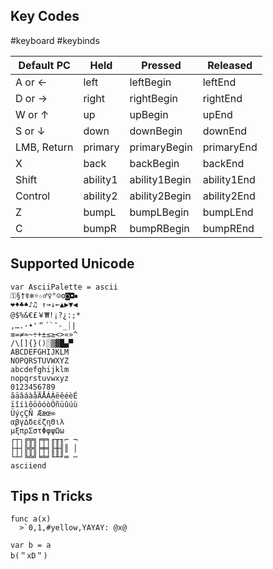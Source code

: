 
## Key Codes
#keyboard #keybinds

| Default PC  | Held <br> | Pressed       | Released    |
| ----------- | --------- | ------------- | ----------- |
| A or ←      | left      | leftBegin     | leftEnd     |
| D or →      | right     | rightBegin    | rightEnd    |
| W or ↑      | up        | upBegin       | upEnd       |
| S or ↓      | down      | downBegin     | downEnd     |
| LMB, Return | primary   | primaryBegin  | primaryEnd  |
| X           | back      | backBegin     | backEnd     |
| Shift       | ability1  | ability1Begin | ability1End |
| Control     | ability2  | ability2Begin | ability2End |
| Z           | bumpL     | bumpLBegin    | bumpLEnd    |
| C           | bumpR     | bumpRBegin    | bumpREnd    |

## Supported Unicode

```
var AsciiPalette = ascii
⚿§†☤❄☼☆♂♀°☺ʘ◙◘⏹
❤♦♣♠♪♫ ↑→↓←▲▶▼◀
@$%&€£￥₩!¡?¿:;*
,….·•'＂´`¯-_┊|
≡=≠≈~÷+±≤≥<>«»^
/\[]{}()░▒▓█▄▀
ABCDEFGHIJKLM
NOPQRSTUVWXYZ
abcdefghijklm
nopqrstuvwxyz 
0123456789
ãäâáàåÄÅÁÀëêéèÉ
ïîíìõöôóòÖñüûúù
ÜýçÇÑ Ææœ∞
αβγ∆δεέζηΘιλ
μξπρΣστΦφψΩω
┌┬┐╔╦╗╒╤╕╓╥╖⌐ ¬ 
├┼┤╠╬╣╞╪╡╟╫╢║ │ 
└┴┘╚╩╝╘╧╛╙╨╜═ ─
asciiend
```

## Tips n Tricks

```
func a(x)
  >`0,1,#yellow,YAYAY: @x@

var b = a
b(＂xD＂)
```
